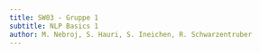 ```yaml
---
title: SW03 - Gruppe 1
subtitle: NLP Basics 1
author: M. Nebroj, S. Hauri, S. Ineichen, R. Schwarzentruber
---
```

